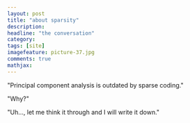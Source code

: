 ```yaml
---
layout: post
title: "about sparsity"
description:  
headline: "the conversation"
category:  
tags: [site]
imagefeature: picture-37.jpg 
comments: true
mathjax: 
---
```




"Principal component analysis is outdated by sparse coding."


"Why?"


"Uh..., let me think it through and I will write it down."

